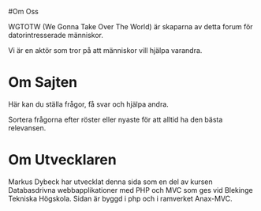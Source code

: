 #Om Oss

WGTOTW (We Gonna Take Over The World) är skaparna av detta forum för datorintresserade människor.

Vi är en aktör som tror på att människor vill hjälpa varandra.


# Om Sajten
Här kan du ställa frågor, få svar och hjälpa andra.

Sortera frågorna efter röster eller nyaste för att alltid ha den bästa relevansen.


# Om Utvecklaren

Markus Dybeck har utvecklat denna sida som en del av kursen Databasdrivna webbapplikationer med PHP och MVC som ges vid Blekinge Tekniska Högskola.
Sidan är byggd i php och i ramverket Anax-MVC.
